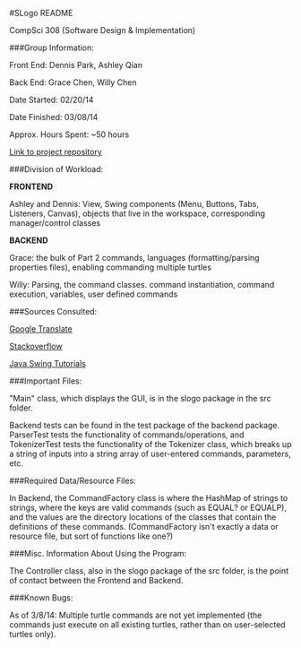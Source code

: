 #SLogo README

CompSci 308 (Software Design & Implementation)

###Group Information:

Front End: Dennis Park, Ashley Qian

Back End: Grace Chen, Willy Chen

Date Started: 02/20/14

Date Finished: 03/08/14

Approx. Hours Spent: ~50 hours

[Link to project repository](https://github.com/duke-compsci308-spring2014/slogo_team11)

###Division of Workload:

**FRONTEND**

Ashley and Dennis: View, Swing components (Menu, Buttons, Tabs, Listeners, Canvas), objects that live in the workspace, corresponding manager/control classes

**BACKEND**

Grace: the bulk of Part 2 commands, languages (formatting/parsing properties files), 
enabling commanding multiple turtles

Willy: Parsing, the command classes. command instantiation, command execution, variables, user defined commands

###Sources Consulted:

[Google Translate](translate.google.com)

[Stackoverflow](http://stackoverflow.com/questions)

[Java Swing Tutorials](http://docs.oracle.com/javase/tutorial/uiswing/)

###Important Files:

"Main" class, which displays the GUI, is in the slogo package in the src folder.

Backend tests can be found in the test package of the backend package. ParserTest
tests the functionality of commands/operations, and TokenizerTest tests the 
functionality of the Tokenizer class, which breaks up a string of inputs into a string
array of user-entered commands, parameters, etc.

###Required Data/Resource Files:

In Backend, the CommandFactory class is where the HashMap of strings to strings, where
the keys are valid commands (such as EQUAL? or EQUALP), and the values are the 
directory locations of the classes that contain the definitions of these commands. 
(CommandFactory isn't exactly a data or resource file, but sort of functions like 
one?)

###Misc. Information About Using the Program:

The Controller class, also in the slogo package of the src folder, is the point of 
contact between the Frontend and Backend.

###Known Bugs:

As of 3/8/14: Multiple turtle commands are not yet implemented (the commands just 
execute on all existing turtles, rather than on user-selected turtles only).
